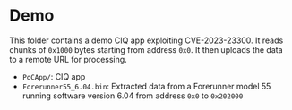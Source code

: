 # Demo

This folder contains a demo CIQ app exploiting CVE-2023-23300. It reads chunks of `0x1000` bytes starting from address `0x0`. It then uploads the data to a remote URL for processing.

- `PoCApp/`: CIQ app
- `Forerunner55_6.04.bin`: Extracted data from a Forerunner model 55 running software version 6.04 from address `0x0` to `0x202000`

